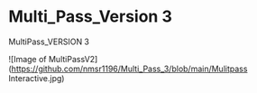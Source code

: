 # Multi_Pass_Version 3
MultiPass_VERSION 3

![Image of MultiPassV2](https://github.com/nmsr1196/Multi_Pass_3/blob/main/Mulitpass Interactive.jpg)
